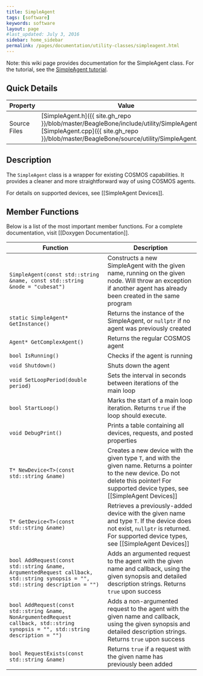```yaml
---
title: SimpleAgent
tags: [software]
keywords: software
layout: page
#last_updated: July 3, 2016
sidebar: home_sidebar
permalink: /pages/documentation/utility-classes/simpleagent.html
---
```


Note: this wiki page provides documentation for the SimpleAgent class. For the tutorial, see the [SimpleAgent tutorial](/pages/software/tutorials/beaglebone/utility/simpleagent-tutorial.html).

## Quick Details
|   Property   |      Value     |
| ------------ | -------------- |
| Source Files  | [SimpleAgent.h]({{ site.gh_repo }}/blob/master/BeagleBone/include/utility/SimpleAgent.h) <br> [SimpleAgent.cpp]({{ site.gh_repo }}/blob/master/BeagleBone/source/utility/SimpleAgent.cpp) |

## Description
The `SimpleAgent` class is a wrapper for existing COSMOS capabilities. It provides a cleaner and more straightforward way of using COSMOS agents.

For details on supported devices, see [[SimpleAgent Devices]].

## Member Functions

Below is a list of the most important member functions. For a complete documentation, visit [[Doxygen Documentation]].

| Function | Description |
| -------- | ----------- |
| `SimpleAgent(const std::string &name, const std::string &node = "cubesat")` | Constructs a new SimpleAgent with the given name, running on the given node. Will throw an exception if another agent has already been created in the same program |
| `static SimpleAgent* GetInstance()` | Returns the instance of the SimpleAgent, or `nullptr` if no agent was previously created |
| `Agent* GetComplexAgent()` | Returns the regular COSMOS agent |
| `bool IsRunning()` | Checks if the agent is running |
| `void Shutdown()`  | Shuts down the agent |
| `void SetLoopPeriod(double period)` | Sets the interval in seconds between iterations of the main loop |
| `bool StartLoop()` | Marks the start of a main loop iteration. Returns `true` if the loop should execute. |
| `void DebugPrint()` | Prints a table containing all devices, requests, and posted properties |
| `T* NewDevice<T>(const std::string &name)` | Creates a new device with the given type `T`, and with the given name. Returns a pointer to the new device. Do not delete this pointer! For supported device types, see [[SimpleAgent Devices]] |
| `T* GetDevice<T>(const std::string &name)` | Retrieves a previously-added device with the given name and type `T`. If the device does not exist, `nullptr` is returned. For supported device types, see [[SimpleAgent Devices]] |
| `bool AddRequest(const std::string &name, ArgumentedRequest callback, std::string synopsis = "", std::string description = "")` | Adds an argumented request to the agent with the given name and callback, using the given synopsis and detailed description strings. Returns `true` upon success |
| `bool AddRequest(const std::string &name, NonArgumentedRequest callback, std::string synopsis = "", std::string description = "")` | Adds a non-argumented request to the agent with the given name and callback, using the given synopsis and detailed description strings. Returns `true` upon success |
| `bool RequestExists(const std::string &name)` | Returns `true` if a request with the given name has previously been added |
